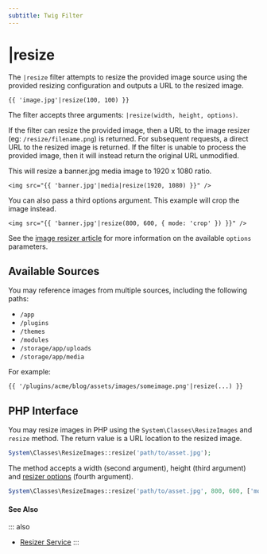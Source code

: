 ```yaml
---
subtitle: Twig Filter
---
```

# |resize

The `|resize` filter attempts to resize the provided image source using the provided resizing configuration and outputs a URL to the resized image.

```twig
{{ 'image.jpg'|resize(100, 100) }}
```

The filter accepts three arguments: `|resize(width, height, options)`.

If the filter can resize the provided image, then a URL to the image resizer (eg: `/resize/filename.png`) is returned. For subsequent requests, a direct URL to the resized image is returned. If the filter is unable to process the provided image, then it will instead return the original URL unmodified.

This will resize a banner.jpg media image to 1920 x 1080 ratio.

```twig
<img src="{{ 'banner.jpg'|media|resize(1920, 1080) }}" />
```

You can also pass a third options argument. This example will crop the image instead.

```twig
<img src="{{ 'banner.jpg'|resize(800, 600, { mode: 'crop' }) }}" />
```

See the [image resizer article](../../extend/services/resizer.md) for more information on the available `options` parameters.

## Available Sources

You may reference images from multiple sources, including the following paths:

- `/app`
- `/plugins`
- `/themes`
- `/modules`
- `/storage/app/uploads`
- `/storage/app/media`

For example:

```twig
{{ '/plugins/acme/blog/assets/images/someimage.png'|resize(...) }}
```

## PHP Interface

You may resize images in PHP using the `System\Classes\ResizeImages` and `resize` method. The return value is a URL location to the resized image.

```php
System\Classes\ResizeImages::resize('path/to/asset.jpg');
```

The method accepts a width (second argument), height (third argument) and [resizer options](../../extend/services/resizer.md) (fourth argument).

```php
System\Classes\ResizeImages::resize('path/to/asset.jpg', 800, 600, ['mode' => 'crop']);
```

#### See Also

::: also
* [Resizer Service](../../extend/services/resizer.md)
:::
